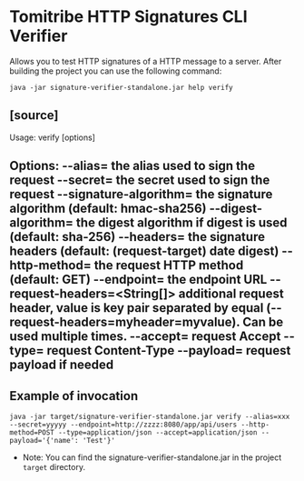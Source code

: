 # Tomitribe HTTP Signatures CLI Verifier

Allows you to test HTTP signatures of a HTTP message to a server. After building the project you can use the following command:

```java -jar signature-verifier-standalone.jar help verify```

[source]
----
Usage: verify [options]

Options: 
  --alias=<String>                   the alias used to sign the request
  --secret=<String>                  the secret used to sign the request
  --signature-algorithm=<String>     the signature algorithm
                                     (default: hmac-sha256)
  --digest-algorithm=<String>        the digest algorithm if digest is used
                                     (default: sha-256)
  --headers=<String>                 the signature headers
                                     (default: (request-target) date digest)
  --http-method=<String>             the request HTTP method
                                     (default: GET)
  --endpoint=<String>                the endpoint URL
  --request-headers=<String[]>       additional request header, value is key pair separated by equal (--request-headers=myheader=myvalue). Can be used multiple times.
  --accept=<String>                  request Accept
  --type=<String>                    request Content-Type
  --payload=<String>                 request payload if needed
----


## Example of invocation 

```java -jar target/signature-verifier-standalone.jar verify --alias=xxx --secret=yyyyy --endpoint=http://zzzz:8080/app/api/users --http-method=POST --type=application/json --accept=application/json --payload='{'name': 'Test'}'```

* Note: You can find the signature-verifier-standalone.jar in the project ```target``` directory.